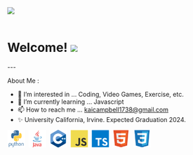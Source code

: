 <div id="header" align="left">
  <img src="https://media.giphy.com/media/0lfqHNZwWM1hOvJ9CX/giphy.gif" width="400"/>
</div>
<img src="https://komarev.com/ghpvc/?username=kaicampbell1738&style=flat-square&color=blue" allign="center" alt=""/>
<h1>
  Welcome!
  <img src="https://media.giphy.com/media/m0dmKBkncVETJv2h0S/giphy.gif" width="30px"/>
</h1>
---

About Me :
- 👀 I’m interested in ... Coding, Video Games, Exercise, etc.
- 🌱 I’m currently learning ... Javascript
- 📫 How to reach me ... kaicampbell1738@gmail.com
- ✨ University California, Irvine. Expected Graduation 2024.

<div>
  <img src="https://github.com/devicons/devicon/blob/master/icons/python/python-original-wordmark.svg" title="Python" alt="Python" width="40" height="40"/>&nbsp;
  <img src="https://github.com/devicons/devicon/blob/master/icons/java/java-original-wordmark.svg" title="Java" alt="Java" width="40" height="40"/>&nbsp;
  <img src="https://github.com/devicons/devicon/blob/master/icons/cplusplus/cplusplus-original.svg" title="Cplusplus" alt="Cplusplus" width="40" height="40"/>&nbsp;
  <img src="https://github.com/devicons/devicon/blob/master/icons/javascript/javascript-original.svg" title="Javascript" alt="Javascript" width="40" height="40"/>&nbsp;
  <img src="https://github.com/devicons/devicon/blob/master/icons/typescript/typescript-original.svg" title="Css3" alt="Css3" width="40" height="40"/>&nbsp;
  <img src="https://github.com/devicons/devicon/blob/master/icons/html5/html5-original.svg" title="Html5" alt="Html5" width="40" height="40"/>&nbsp;
  <img src="https://github.com/devicons/devicon/blob/master/icons/css3/css3-original.svg" title="Css3" alt="Css3" width="40" height="40"/>&nbsp;
</div>
